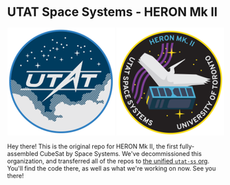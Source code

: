# UTAT Space Systems - HERON Mk II

<div align="center" style="margin-bottom: 1em;">
<img style="height: 250px; max-height: 20vh" src="https://raw.githubusercontent.com/HeronMkII/.github/main/assets/UTAT-patch-2022.png"/>
<img style="height: 250px; max-height: 20vh" src="https://raw.githubusercontent.com/HeronMkII/.github/main/assets/HERONMkII-patch-2022.png"/>
</div>

Hey there! This is the original repo for HERON Mk II, the first fully-assembled CubeSat by Space Systems. We've decommissioned this organization, and transferred all of the repos to [the unified `utat-ss` org](https://github.com/utat-ss). You'll find the code there, as well as what we're working on now. See you there!